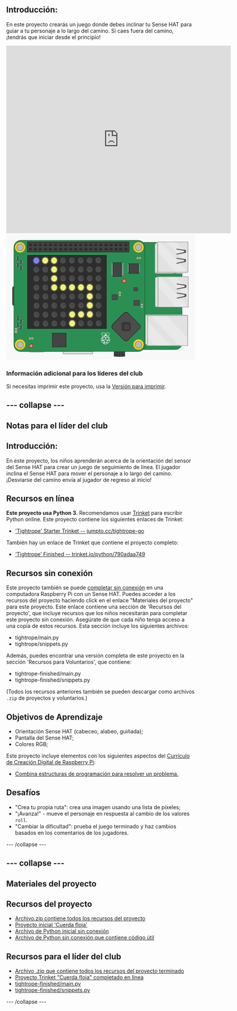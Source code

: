 ## Introducción:

En este proyecto crearás un juego donde debes inclinar tu Sense HAT para guiar a tu personaje a lo largo del camino. Si caes fuera del camino, ¡tendrás que iniciar desde el principio!

<div class="trinket">
  <iframe src="https://trinket.io/embed/python/790adaa749?outputOnly=true&start=result" width="600" height="500" frameborder="0" marginwidth="0" marginheight="0" allowfullscreen mark="crwd-mark">
</iframe> <img src="images/tightrope-final.png" />
</div>

### Información adicional para los líderes del club

Si necesitas imprimir este proyecto, usa la [Versión para imprimir](https://projects.raspberrypi.org/en/projects/tightrope/print).

## \--- collapse \---

## Notas para el líder del club

## Introducción:

En este proyecto, los niños aprenderán acerca de la orientación del sensor del Sense HAT para crear un juego de seguimiento de línea. El jugador inclina el Sense HAT para mover el personaje a lo largo del camino. ¡Desviarse del camino envía al jugador de regreso al inicio!

## Recursos en línea

**Este proyecto usa Python 3.** Recomendamos usar [Trinket](https://trinket.io/) para escribir Python online. Este proyecto contiene los siguientes enlaces de Trinket:

* ['Tightrope' Starter Trinket -- jumpto.cc/tightrope-go](http://jumpto.cc/tightrope-go)

También hay un enlace de Trinket que contiene el proyecto completo:

* [‘Tightrope’ Finished -- trinket.io/python/790adaa749](https://trinket.io/python/790adaa749)

## Recursos sin conexión

Este proyecto también se puede [completar sin conexión](https://www.codeclubprojects.org/en-GB/resources/physical-sense-hat/) en una computadora Raspberry Pi con un Sense HAT. Puedes acceder a los recursos del proyecto haciendo click en el enlace "Materiales del proyecto" para este proyecto. Este enlace contiene una sección de 'Recursos del proyecto', que incluye recursos que los niños necesitarán para completar este proyecto sin conexión. Asegúrate de que cada niño tenga acceso a una copia de estos recursos. Esta sección incluye los siguientes archivos:

* tightrope/main.py
* tightrope/snippets.py

Además, puedes encontrar una versión completa de este proyecto en la sección 'Recursos para Voluntarios', que contiene:

* tightrope-finished/main.py
* tightrope-finished/snippets.py

(Todos los recursos anteriores también se pueden descargar como archivos `.zip` de proyectos y voluntarios.)

## Objetivos de Aprendizaje

* Orientación Sense HAT (cabeceo, alabeo, guiñada);
* Pantalla del Sense HAT;
* Colores RGB;

Este proyecto incluye elementos con los siguientes aspectos del [Currículo de Creación Digital de Raspberry Pi](http://rpf.io/curriculum):

* [Combina estructuras de programación para resolver un problema.](https://www.raspberrypi.org/curriculum/programming/builder)

## Desafíos

* "Crea tu propia ruta": crea una imagen usando una lista de píxeles;
* "¡Avanza!" - mueve el personaje en respuesta al cambio de los valores `roll`.
* "Cambiar la dificultad": prueba el juego terminado y haz cambios basados en los comentarios de los jugadores.

\--- /collapse \---

## \--- collapse \---

## Materiales del proyecto

## Recursos del proyecto

* [Archivo.zip contiene todos los recursos del proyecto](resources/tightrope-project-resources.zip)
* [Proyecto inicial 'Cuerda floja'](http://jumpto.cc/tightrope-go)
* [Archivo de Python inicial sin conexión](resources/tightrope-main.py)
* [Archivo de Python sin conexión que contiene código útil](resources/tightrope-snippets.py)

## Recursos para el líder del club

* [Archivo .zip que contiene todos los recursos del proyecto terminado](resources/tightrope-volunteer-resources.zip)
* [Proyecto Trinket "Cuerda floja" completado en línea](https://trinket.io/python/790adaa749)
* [tightrope-finished/main.py](resources/tightrope-finished-main.py)
* [tightrope-finished/snippets.py](resources/tightrope-finished-snippets.py)

\--- /collapse \---